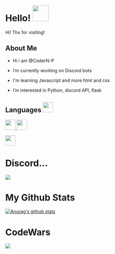 
<h1> Hello! <img src = "https://raw.githubusercontent.com/MartinHeinz/MartinHeinz/master/wave.gif" width = 50px> </h1>
<p align='center'>


</p>
<div size='20px'> Hi! Thx for visiting!
</div>

<h2> About Me</h2>

- Hi i am @CoderN-P
  
- I’m currently working on Discord bots

- I'm learning Javascript and more html and css
  
- I’m interested in Python, discord API, flask


<h2> Languages <img src = "https://media2.giphy.com/media/QssGEmpkyEOhBCb7e1/giphy.gif?cid=ecf05e47a0n3gi1bfqntqmob8g9aid1oyj2wr3ds3mg700bl&rid=giphy.gif" width = 32px> </h2>
<a href= https://github.com/CoderN-P?tab=repositories&q=&type=&language=python&sort= > <img width ='32px' src ='https://raw.githubusercontent.com/rahulbanerjee26/githubAboutMeGenerator/main/icons/python.svg'> </a>
<a href= https://github.com/CoderN-P?tab=repositories&q=&type=&language=sqlite&sort= > <img width ='32px' src ='https://raw.githubusercontent.com/rahulbanerjee26/githubAboutMeGenerator/main/icons/sqlite.svg'> </a>
  
<a href= 'https://github.com/CoderN-P?tab=repositories&q=&type=&language=html&sort='> <img width ='32px' src ='https://raw.githubusercontent.com/rahulbanerjee26/githubAboutMeGenerator/main/icons/html.svg'> </a>
  



# Discord...

![](https://discord-md-badge.vercel.app/api/shield/751594192739893298)

<!---
CoderN-P/CoderN-P is a ✨ special ✨ repository because its `README.md` (this file) appears on your GitHub profile.
You can click the Preview link to take a look at your changes.
--->
# My Github Stats

[![Anurag's github stats](https://github-readme-stats.vercel.app/api?username=CoderN-P&show_icons=True&theme=radical)](https://github.com/anuraghazra/github-readme-stats)
</div>

# CodeWars
![](https://www.codewars.com/users/CoderN-P/badges/large)
